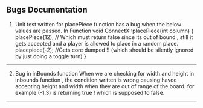 Bugs Documentation
------------------------------------------------------------------------------------------------------------------------------------------------
1.  Unit test written for placePiece function has a bug when the below values are passed.
    In Function void ConnectX::placePiece(int column)
    {
      placePiece(12); // Which must return false since its out of bound , still it gets accepted  and a player is allowed to place in a random place.
      placepiece(-2); //Gets core dumped !! (which should be silently ignored by just doing a toggle turn)
    }
------------------------------------------------------------------------------------------------------------------------------------------------
2.  Bug in inBounds function
    When we are checking for width and height in inbounds function , the condition written is wrong causing havoc accepting
    height and width when they are out of range of the board.
    for example (-1,3)  is returning true ! which is supposed to false.

------------------------------------------------------------------------------------------------------------------------------------------------
